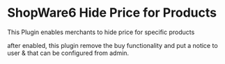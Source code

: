 # ShopWare6 Hide Price for Products

This Plugin enables merchants to hide price for specific products 

after enabled, this plugin remove the buy functionality and put a notice to user & that can be configured from admin.
